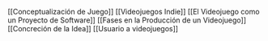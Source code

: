 [[Conceptualización de Juego]]
[[Videojuegos Indie]]
[[El Videojuego como un Proyecto de Software]]
[[Fases en la Producción de un Videojuego]]
[[Concreción de la Idea]]
[[Usuario a videojuegos]]
